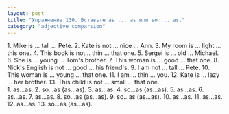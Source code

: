 ```yaml
---
layout: post
title: "Упражнение 130. Вставьте as ... as или so ... as."
category: "adjective comparsion"
---
```

<section class="question">
1. Mike is ... tall ... Pete. 2. Kate is not ... nice ... Ann. 3. My room is ... light ... this one. 4. This book is not... thin ... that one. 5. Sergei is ... old ... Michael. 6. She is ... young ... Tom's brother. 7. This woman is ... good ... that one. 8. Nick's English is not ... good ... his friend's. 9. I am not ... tall ... Pete. 10. This woman is ... young ... that one. 11. I am ... thin ... you. 12. Kate is ... lazy ... her brother. 13. This child is not ... small ... that one.
</section>

<section class="answer">
1. as...as. 2. so...as (as...as). 3. as...as. 4. so...as (as...as). 5. as...as. 6. as...as. 7. as...as. 8. so...as  (as...as). 9. so...as (as...as). 10. as...as. 11. as...as. 12. as...as. 13. so...as (as...as).
</section>